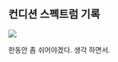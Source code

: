 ## 컨디션 스펙트럼 기록

<img src="https://github.com/BanBanMapMaker/BanBanMapMaker/assets/101504006/cf7a8e41-3b70-4501-9ff4-346fc650c221">

한동안 좀 쉬어야겠다. 생각 하면서.
